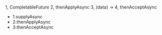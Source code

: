 1, CompletableFuture
2, thenApplyAsync 
3, (data) ->
4, thenAcceptAsync

* 1.supplyAsync
* 2.thenApplyAsync
* 3.thenAcceptAsync
